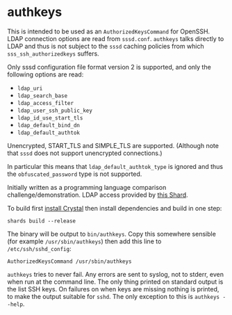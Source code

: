 # authkeys

This is intended to be used as an `AuthorizedKeysCommand` for OpenSSH. LDAP connection options are read from
`sssd.conf`. `authkeys` talks directly to LDAP and thus is not subject to the `sssd` caching policies from which
`sss_ssh_authorizedkeys` suffers.

Only sssd configuration file format version 2 is supported, and only the following options are
read:

  * `ldap_uri`
  * `ldap_search_base`
  * `ldap_access_filter`
  * `ldap_user_ssh_public_key`
  * `ldap_id_use_start_tls`
  * `ldap_default_bind_dn`
  * `ldap_default_authtok`

Unencrypted, START_TLS and SIMPLE_TLS are supported. (Although note that `sssd` does not support unencrypted connections.)

In particular this means that `ldap_default_authtok_type` is ignored and thus the `obfuscated_password` type is
not supported.

Initially written as a programming language comparison challenge/demonstration. LDAP access provided by
[this Shard](https://github.com/spider-gazelle/crystal-ldap).

To build first [install Crystal](https://crystal-lang.org/install/) then install dependencies and build in one step:

    shards build --release

The binary will be output to `bin/authkeys`. Copy this somewhere sensible (for example `/usr/sbin/authkeys`)
then add this line to `/etc/ssh/sshd_config`:

    AuthorizedKeysCommand /usr/sbin/authkeys

`authkeys` tries to never fail. Any errors are sent to syslog, not to stderr, even when run at the command line. The only thing printed on standard output is the list SSH keys. On failures on when keys are missing nothing is printed, to make the output suitable for `sshd`. The only exception to this is `authkeys --help`.
